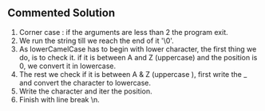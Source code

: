 ## Commented Solution

1. Corner case : if the arguments are less than 2 the program exit.
2. We run the string till we reach the end of it '\0'.
3. As lowerCamelCase has to begin with lower character, the first thing we do, is to check it.
   if it is between A and Z (uppercase) and the position is 0, we convert it in lowercase.
4. The rest we check if it is between A & Z (uppercase ), first write the _ and convert the character to lowercase.
5. Write the character and iter the position.
6. Finish with line break \n. 
